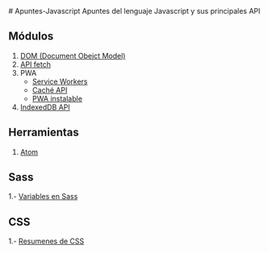 <link href="favicon.ico" rel="shortcut icon" type="image/vnd.microsoft.icon" />
# Apuntes-Javascript
Apuntes del lenguaje Javascript y sus principales API

## Módulos
1. [DOM (Document Obejct Model)](./docs/DOM/README.md)
2. [API fetch](./docs/fetch/README.md)
3. PWA
    * [Service Workers](./docs/ServiceWorkers/README.md)
    * [Caché API](./docs/cache/README.md)
    * [PWA instalable](./docs/InstallablePWA/README.md)
4. [IndexedDB API](./docs/IndexedDB/README.md)


## Herramientas
1. [Atom](./docs/atom/README.md)

## Sass
1.- [Variables en Sass](./docs/sass/variables_sass/README.md)

## CSS
1.- [Resumenes de CSS](./docs/css/README.md)